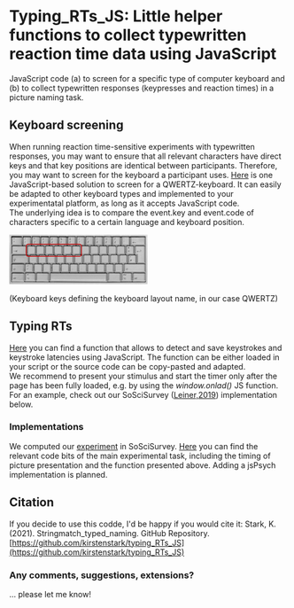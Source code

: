# Typing_RTs_JS: Little helper functions to collect typewritten reaction time data using JavaScript

JavaScript code (a) to screen for a specific type of computer keyboard and (b) to collect typewritten responses (keypresses and reaction times) in a picture naming task.

## Keyboard screening
When running reaction time-sensitive experiments with typewritten responses, you may want to ensure that all relevant characters have direct keys and that key  positions are identical between participants. Therefore, you may want to screen for the keyboard a participant uses. [Here](https://github.com/kirstenstark/typing_RTs_JS/blob/master/qwertz_keyboard_screen.html) is one JavaScript-based solution to screen for a QWERTZ-keyboard. It can easily be adapted to other keyboard types and implemented to your experimentatal platform, as long as it accepts JavaScript code.  
The underlying idea is to compare the event.key and event.code of characters specific to a certain language and keyboard position. 

![Keyboard keys defining the keyboard layout name, in our case QWERTZ](pictures/keyboard_windows.png)

(Keyboard keys defining the keyboard
layout name, in our case QWERTZ)


## Typing RTs
[Here](https://github.com/kirstenstark/typing_RTs_JS/blob/master/typing_rts_JS) you can find a function that allows to detect and save keystrokes and keystroke latencies using JavaScript. The function can be either loaded in your script or the source code can be copy-pasted and adapted.  
We recommend to present your stimulus and start the timer only after the page has been fully loaded, e.g. by using the *window.onlad()* JS function. For an example, check out our SoSciSurvey ([Leiner,2019](https://www.soscisurvey.de/)) implementation below. 

### Implementations
We computed our [experiment](add-link-to-preprint-here) in SoSciSurvey. [Here](https://github.com/kirstenstark/typing_RTs_JS/tree/master/implementation) you can find the relevant code bits of the main experimental task, including the timing of picture presentation and the function presented above.  Adding a jsPsych implementation is planned. 

## Citation

If you decide to use this codde, I'd be happy if you would cite it: Stark, K. (2021). Stringmatch_typed_naming. GitHub Repository. [https://github.com/kirstenstark/typing_RTs_JS](https://github.com/kirstenstark/typing_RTs_JS)

### Any comments, suggestions, extensions?

... please let me know!
